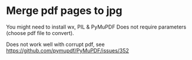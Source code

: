 # Merge pdf pages to jpg

You might need to install wx, PIL & PyMuPDF 
Does not require parameters (choose pdf file to convert).

Does not work well with corrupt pdf, see https://github.com/pymupdf/PyMuPDF/issues/352
